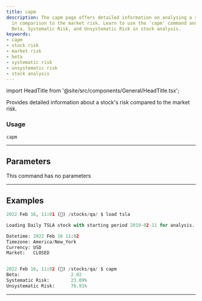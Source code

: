 ```yaml
---
title: capm
description: The capm page offers detailed information on analysing a stock's risk
  in comparison to the market risk. Learn to use the 'capm' command and understand
  Beta, Systematic Risk, and Unsystematic Risk in stock analysis.
keywords:
- capm
- stock risk
- market risk
- beta
- systematic risk
- unsystematic risk
- stock analysis
---
```


import HeadTitle from '@site/src/components/General/HeadTitle.tsx';

<HeadTitle title="stocks/qa/capm - Reference | OpenBB Terminal Docs" />

Provides detailed information about a stock's risk compared to the market risk.

### Usage

```python
capm
```

---

## Parameters

This command has no parameters



---

## Examples

```python
2022 Feb 16, 11:01 (🦋) /stocks/qa/ $ load tsla

Loading Daily TSLA stock with starting period 2019-02-11 for analysis.

Datetime: 2022 Feb 16 11:02
Timezone: America/New_York
Currency: USD
Market:   CLOSED


2022 Feb 16, 11:02 (🦋) /stocks/qa/ $ capm
Beta:                   2.02
Systematic Risk:        23.09%
Unsystematic Risk:      76.91%
```
---
